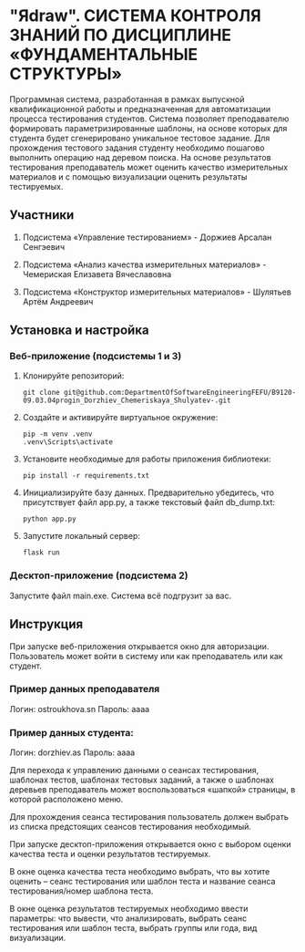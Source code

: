 # "Яdraw". СИСТЕМА КОНТРОЛЯ ЗНАНИЙ ПО ДИСЦИПЛИНЕ «ФУНДАМЕНТАЛЬНЫЕ СТРУКТУРЫ»

Программная система, разработанная в рамках выпускной квалификационной работы и предназначенная для автоматизации процесса тестирования студентов. Система позволяет преподавателю формировать параметризированные шаблоны, на основе которых для студента будет сгенерировано уникальное тестовое задание. Для прохождения тестового задания студенту необходимо пошагово выполнить операцию над деревом поиска. На основе результатов тестирования преподаватель может оценить качество измерительных материалов и с помощью визуализации оценить результаты тестируемых.

## Участники

1. Подсистема «Управление тестированием» - Доржиев Арсалан Сенгэевич

2. Подсистема «Анализ качества измерительных материалов» - Чемериская Елизавета Вячеславовна

3. Подсистема «Конструктор измерительных материалов» - Шулятьев Артём Андреевич

## Установка и настройка

### Веб-приложение (подсистемы 1 и 3)

1. Клонируйте репозиторий: 
   ```
   git clone git@github.com:DepartmentOfSoftwareEngineeringFEFU/B9120-09.03.04progin_Dorzhiev_Chemeriskaya_Shulyatev-.git
   ```
2. Создайте и активируйте виртуальное окружение:
   ```
   pip -m venv .venv
   .venv\Scripts\activate
   ```

5. Установите необходимые для работы приложения библиотеки:
   ```
   pip install -r requirements.txt
   ```

7. Инициализируйте базу данных. Предварительно убедитесь, что присутствует файл app.py, а также текстовый файл db_dump.txt:
   ```
   python app.py
   ```
9. Запустите локальный сервер:
   ```
   flask run
   ```

### Десктоп-приложение (подсистема 2)

Запустите файл main.exe. Система всё подгрузит за вас.

## Инструкция

При запуске веб-приложения открывается окно для авторизации. Пользователь может войти в систему или как преподаватель или как студент.

### Пример данных преподавателя

Логин: ostroukhova.sn
Пароль: aaaa

### Пример данных студента:

Логин: dorzhiev.as
Пароль: aaaa

Для перехода к управлению данными о сеансах тестирования, шаблонах тестов, шаблонах тестовых заданий, а также о шаблонах деревьев преподаватель может воспользоваться «шапкой» страницы, в которой расположено меню.

Для прохождения сеанса тестирования пользователь должен выбрать из списка предстоящих сеансов тестирования необходимый.

При запуске десктоп-приложения открывается окно с выбором оценки качества теста и оценки результатов тестируемых.

В окне оценка качества теста необходимо выбрать, что вы хотите оценить – сеанс тестирования или шаблон теста и название сеанса тестирования/номер шаблона теста.

В окне оценка результатов тестируемых необходимо ввести параметры: что вывести, что анализировать, выбрать сеанс тестирования или шаблон теста, выбрать группы или года, вид визуализации.
